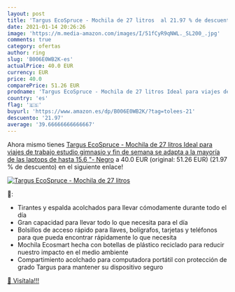 ```yaml
---
layout: post
title: 'Targus EcoSpruce - Mochila de 27 litros  al 21.97 % de descuento'
date: 2021-01-14 20:26:26
image: 'https://m.media-amazon.com/images/I/51fCyR9qNWL._SL200_.jpg'
comments: true
category: ofertas
author: ring
slug: 'B006E0WB2K-es'
actualPrice: 40.0 EUR
currency: EUR
price: 40.0
comparePrice: 51.26 EUR
prodname: 'Targus EcoSpruce - Mochila de 27 litros Ideal para viajes de trabajo  estudio  gimnasio y fin de semana  se adapta a la mayoría de las laptops de hasta 15.6 "- Negro'
country: 'es'
flag: '🇪🇸'
buyurl: 'https://www.amazon.es/dp/B006E0WB2K/?tag=tolees-21'
descuento: '21.97'
average: '39.66666666666667'
---
```


Ahora mismo tienes [Targus EcoSpruce - Mochila de 27 litros Ideal para viajes de trabajo  estudio  gimnasio y fin de semana  se adapta a la mayoría de las laptops de hasta 15.6 "- Negro](https://www.amazon.es/dp/B006E0WB2K/?tag=tolees-21) a 40.0 EUR (original: 51.26 EUR) (21.97 %  de descuento) en el siguiente enlace!

[![Targus EcoSpruce - Mochila de 27 litros ](https://m.media-amazon.com/images/I/51fCyR9qNWL._SL200_.jpg)](https://www.amazon.es/dp/B006E0WB2K/?tag=tolees-21)

🔎:

- Tirantes y espalda acolchados para llevar cómodamente durante todo el día
- Gran capacidad para llevar todo lo que necesita para el día
- Bolsillos de acceso rápido para llaves, bolígrafos, tarjetas y teléfonos para que pueda encontrar rápidamente lo que necesita
- Mochila Ecosmart hecha con botellas de plástico reciclado para reducir nuestro impacto en el medio ambiente
- Compartimiento acolchado para computadora portátil con protección de grado Targus para mantener su dispositivo seguro

[🛒 Visítala!!!](https://www.amazon.es/dp/B006E0WB2K/?tag=tolees-21)

